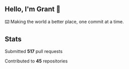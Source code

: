 ## Hello, I'm Grant 👋

⌨️  Making the world a better place, one commit at a time.


## Stats

Submitted **517** pull requests

Contributed to **45** repositories
